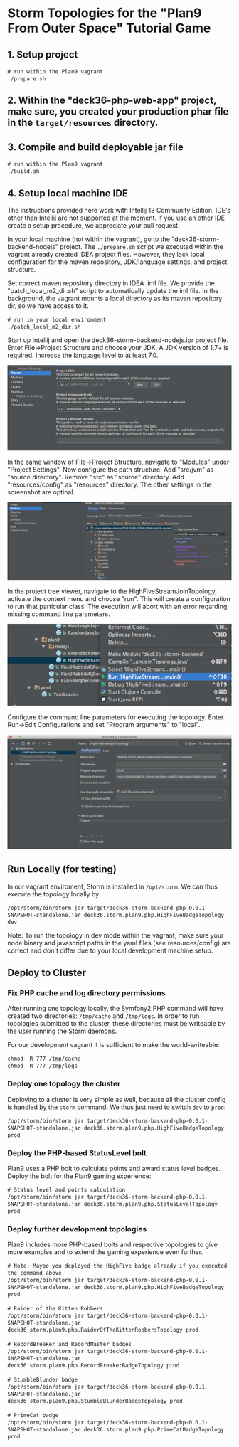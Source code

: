 # Storm Topologies for the "Plan9 From Outer Space" Tutorial Game

## 1. Setup project 

	# run within the Plan9 vagrant
	./prepare.sh


## 2. Within the "deck36-php-web-app" project, make sure, you created your production phar file in the `target/resources` directory. 

## 3. Compile and build deployable jar file 

	# run within the Plan9 vagrant
	./build.sh


## 4. Setup local machine IDE

The instructions provided here work with Intellij 13 Community Edition. IDE's other than Intellij are not supported at the moment. If you use an other IDE create a setup procedure, we appreciate your pull request. 

In your local machine (not within the vagrant), go to the "deck36-storm-backend-nodejs" project. The `./prepare.sh` script we executed within the vagrant already created IDEA project files. However, they lack local configuration for the maven repository, JDK/language settings, and project structure.

Set correct maven repository directory in IDEA .iml file. We provide the "patch_local_m2_dir.sh" script to automatically update the iml file. In the background, the vagrant mounts a local directory as its maven repository dir, so we have access to it.

```
# run in your local environment 
./patch_local_m2_dir.sh
```

Start up Intellij and open the deck36-storm-backend-nodejs.ipr project file. Enter File->Project Structure and choose your JDK. A JDK version of 1.7+ is required. Increase the language level to at least 7.0.

![IDEA SDK Settings](idea_sdk_settings.png)


In the same window of File->Project Structure, navigate to "Modules" under "Project Settings". Now configure the path structure: Add "src/jvm" as "source directory". Remove "src" as "source" directory. Add "resources/config" as "resources" directory. The other settings in the screenshot are optinal.

![IDEA Path Structure](idea_path_structure.png)


In the project tree viewer, navigate to the HighFiveStreamJoinTopology, activate the context menu and choose "run". This will create a configuration to run that particular class. The execution will abort with an error regarding missing command line parameters.

![Run HighFiveStreamJoinTopology](idea_run_topology.png)

Configure the command line parameters for executing the topology. Enter Run->Edit Configurations and set "Program arguments" to "local".

![Configure Command line arguments](idea_configure_run.png)




## Run Locally (for testing)

In our vagrant enviroment, Storm is installed in `/opt/storm`. We can thus execute the topology locally by:

	/opt/storm/bin/storm jar target/deck36-storm-backend-php-0.0.1-SNAPSHOT-standalone.jar deck36.storm.plan9.php.HighFiveBadgeTopology dev

Note: To run the topology in dev mode within the vagrant, make sure your node binary and javascript paths in the yaml files (see resources/config)  are correct and don't differ due to your local development machine setup.


## Deploy to Cluster 

### Fix PHP cache and log directory permissions

After running one topology locally, the Symfony2 PHP command will have created two directories: `/tmp/cache` and `/tmp/logs`. In order to run topologies submitted to the cluster, these directories must be writeable by the user running the Storm daemons.

For our development vagrant it is sufficient to make the world-writeable:

	chmod -R 777 /tmp/cache
	chmod -R 777 /tmp/logs


### Deploy one topology the cluster

Deploying to a cluster is very simple as well, because all the cluster config is handled by the `storm` command. We thus just need to switch `dev` to `prod`:

	/opt/storm/bin/storm jar target/deck36-storm-backend-php-0.0.1-SNAPSHOT-standalone.jar deck36.storm.plan9.php.HighFiveBadgeTopology prod


### Deploy the PHP-based StatusLevel bolt

Plan9 uses a PHP bolt to calculate points and award status level badges. Deploy the bolt for the Plan9 gaming experience:

	# Status level and points calculation
	/opt/storm/bin/storm jar target/deck36-storm-backend-php-0.0.1-SNAPSHOT-standalone.jar deck36.storm.plan9.php.StatusLevelTopology prod



### Deploy further development topologies

Plan9 includes more PHP-based bolts and respective topologies to give more examples and to extend the gaming experience even further. 

	# Note: Maybe you deployed the HighFive badge already if you executed the command above
	/opt/storm/bin/storm jar target/deck36-storm-backend-php-0.0.1-SNAPSHOT-standalone.jar deck36.storm.plan9.php.HighFiveBadgeTopology prod

	# Raider of the Kitten Robbers
	/opt/storm/bin/storm jar target/deck36-storm-backend-php-0.0.1-SNAPSHOT-standalone.jar deck36.storm.plan9.php.RaiderOfTheKittenRobbersTopology prod

	# RecordBreaker and RecordMaster badges
	/opt/storm/bin/storm jar target/deck36-storm-backend-php-0.0.1-SNAPSHOT-standalone.jar deck36.storm.plan9.php.RecordBreakerBadgeTopology prod

	# StumbleBlunder badge
	/opt/storm/bin/storm jar target/deck36-storm-backend-php-0.0.1-SNAPSHOT-standalone.jar deck36.storm.plan9.php.StumbleBlunderBadgeTopology prod

	# PrimeCat badge
	/opt/storm/bin/storm jar target/deck36-storm-backend-php-0.0.1-SNAPSHOT-standalone.jar deck36.storm.plan9.php.PrimeCatBadgeTopology prod

